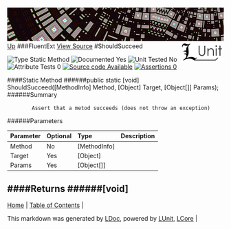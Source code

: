 ![](../Content/LUnit-banner-small.png "")
[<img align="right" src="../Content/LUnit-logo-small.png">](../../README.md)
[Up](FluentExt.md)
###FluentExt
[View Source](FluentExt.md)
#ShouldSucceed

![Type Static Method](http://b.repl.ca/v1/Type-Static%20Method-lightgrey.png "") ![Documented Yes](http://b.repl.ca/v1/Documented-Yes-brightgreen.png "") ![Unit Tested No](http://b.repl.ca/v1/Unit%20Tested-No-lightgrey.png "") ![Attribute Tests 0](http://b.repl.ca/v1/Attribute%20Tests-0-lightgrey.png "") [![Source code Available](http://b.repl.ca/v1/Source%20code-Available-brightgreen.png "")](FluentExt.md) [![Assertions 0](http://b.repl.ca/v1/Assertions-0-brightgreen.png "")](FluentExt.md)

####Static Method
######public static [void] ShouldSucceed([MethodInfo] Method, [Object] Target, [Object[]] Params);
######Summary

            Assert that a metod succeeds (does not throw an exception)
            
######Parameters

Parameter | Optional | Type | Description
:---  | :---  | :---  | :--- 
Method | No | [MethodInfo] | 
Target | Yes | [Object] | 
Params | Yes | [Object[]] | 

####Returns
######[void]
---

[Home](../../README.md) | [Table of Contents](../../TableOfContents.md) | 


This markdown was generated by [LDoc](https://github.com/CodeSingularity/LDoc), powered by [LUnit](https://github.com/CodeSingularity/LUnit), [LCore](https://github.com/CodeSingularity/LCore) | 

